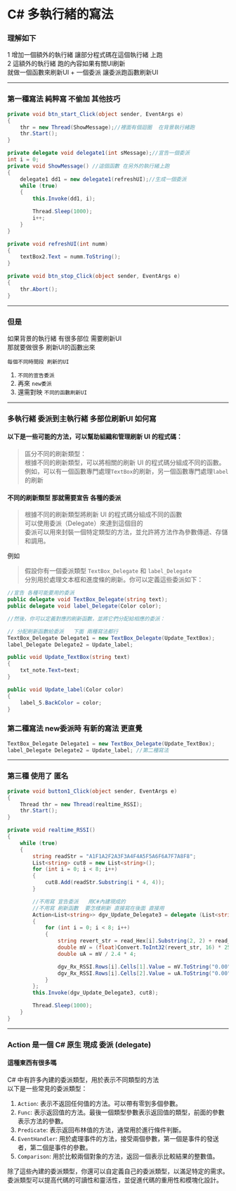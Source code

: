 
# C#   多執行緒的寫法
### 理解如下    
1 增加一個額外的執行緒   讓部分程式碼在這個執行緒 上跑  
2 這額外的執行緒   跑的內容如果有關UI刷新  
就做一個函數來刷新UI   +  一個委派    讓委派跑函數刷新UI 

---
### 第一種寫法  純粹寫 不偷加 其他技巧
```csharp
private void btn_start_Click(object sender, EventArgs e)
{
    thr = new Thread(ShowMessage);//裡面有個迴圈  在背景執行緒跑
    thr.Start();
}

private delegate void delegate1(int sMessage);//宣告一個委派
int i = 0;
private void ShowMessage() //這個函數 在另外的執行緒上跑
{
    delegate1 dd1 = new delegate1(refreshUI);//生成一個委派
    while (true)
    {
        this.Invoke(dd1, i);

        Thread.Sleep(1000);
        i++;
    }
}

private void refreshUI(int numm)
{
    textBox2.Text = numm.ToString();
}

private void btn_stop_Click(object sender, EventArgs e)
{
    thr.Abort();
}
```
---
### 但是   
如果背景的執行緒  有很多部位  需要刷新UI  
那就要做很多   刷新UI的函數出來

`每個不同時間段 刷新的UI`  
1. `不同的宣告委派` 
2. 再來 `new委派`  
3. 還需對映 `不同的函數刷新UI`

---  
### 多執行緒 委派到主執行緒 多部位刷新UI  如何寫
#### 以下是一些可能的方法，可以幫助組織和管理刷新 UI 的程式碼：

>區分不同的刷新類型：  
>根據不同的刷新類型，可以將相關的刷新 UI 的程式碼分組成不同的函數。  
>例如，可以有一個函數專門處理`TextBox`的刷新，另一個函數專門處理`label`的刷新

#### 不同的刷新類型  那就需要宣告  各種的委派

>根據不同的刷新類型將刷新 UI 的程式碼分組成不同的函數  
>可以使用委派（Delegate）來達到這個目的  
>委派可以用來封裝一個特定類型的方法，並允許將方法作為參數傳遞、存儲和調用。


例如  
>假設你有一個委派類型 `TextBox_Delegate` 和 `label_Delegate`  
>分別用於處理文本框和進度條的刷新。你可以定義這些委派如下：

```csharp
//宣告 各種可能要用的委派   
public delegate void TextBox_Delegate(string text);
public delegate void label_Delegate(Color color);

//然後，你可以定義對應的刷新函數，並將它們分配給相應的委派：

// 分配刷新函數給委派   下面 兩種寫法都行
TextBox_Delegate Delegate1 = new TextBox_Delegate(Update_TextBox);
label_Delegate Delegate2 = Update_label;

public void Update_TextBox(string text)
{
    txt_note.Text=text;
}

public void Update_label(Color color)
{
    label_5.BackColor = color;
}
```
### 第二種寫法  new委派時 有新的寫法 更直覺
```csharp
TextBox_Delegate Delegate1 = new TextBox_Delegate(Update_TextBox);
label_Delegate Delegate2 = Update_label; //第二種寫法
```

---
### 第三種  使用了 匿名  

```csharp
private void button1_Click(object sender, EventArgs e)
{
    Thread thr = new Thread(realtime_RSSI);
    thr.Start();
}

private void realtime_RSSI()
{
    while (true)
    {
        string readStr = "A1F1A2F2A3F3A4F4A5F5A6F6A7F7A8F8";
        List<string> cut8 = new List<string>();
        for (int i = 0; i < 8; i++)
        {
            cut8.Add(readStr.Substring(i * 4, 4));
        }

        //不用寫 宣告委派   用C#內建現成的
        //不用寫 刷新函數  要怎樣刷新 直接寫在後面 直接用
        Action<List<string>> dgv_Update_Delegate3 = delegate (List<string> read_Hex)
        {
            for (int i = 0; i < 8; i++)
            {
                string revert_str = read_Hex[i].Substring(2, 2) + read_Hex[i].Substring(0, 2);
                double mV = (float)Convert.ToInt32(revert_str, 16) * 2500 / 4096;
                double uA = mV / 2.4 * 4;

                dgv_Rx_RSSI.Rows[i].Cells[1].Value = mV.ToString("0.00");
                dgv_Rx_RSSI.Rows[i].Cells[2].Value = uA.ToString("0.00");
            }
        };
        this.Invoke(dgv_Update_Delegate3, cut8);

        Thread.Sleep(1000);
    }
}
```
---
### Action<int> 是一個 C# 原生 現成 委派 (delegate) 
#### 這種東西有很多嗎
C# 中有許多內建的委派類型，用於表示不同類型的方法  
以下是一些常見的委派類型：

1. `Action`: 表示不返回任何值的方法。可以帶有零到多個參數。
2. `Func`: 表示返回值的方法。最後一個類型參數表示返回值的類型，前面的參數表示方法的參數。
3. `Predicate`: 表示返回布林值的方法，通常用於進行條件判斷。
4. `EventHandler`: 用於處理事件的方法，接受兩個參數，第一個是事件的發送者，第二個是事件的參數。
5. `Comparison`: 用於比較兩個對象的方法，返回一個表示比較結果的整數值。

除了這些內建的委派類型，你還可以自定義自己的委派類型，以滿足特定的需求。委派類型可以提高代碼的可讀性和靈活性，並促進代碼的重用性和模塊化設計。